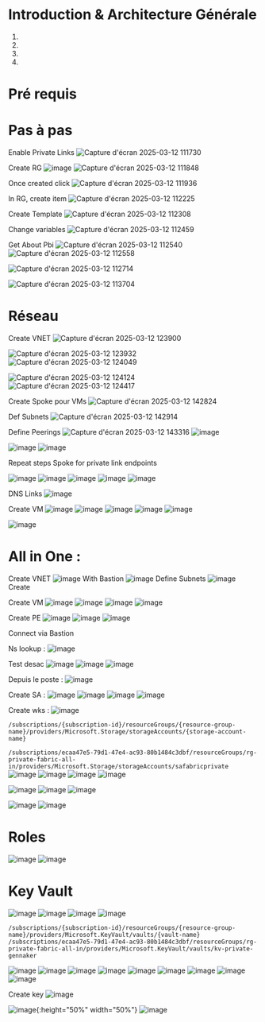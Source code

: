 # Introduction & Architecture Générale

1.
2. 
3.
4.

# Pré requis

# Pas à pas 

Enable Private Links
![Capture d'écran 2025-03-12 111730](https://github.com/user-attachments/assets/4fcba74a-4e9e-4aff-b505-18f8c48cb04f)

Create RG
![image](https://github.com/user-attachments/assets/3a2f0f70-98b0-4bee-889b-f590af92e954)
![Capture d'écran 2025-03-12 111848](https://github.com/user-attachments/assets/ef9ced03-cb39-47ce-9876-d7cadd99b1b5)

Once created click 
![Capture d'écran 2025-03-12 111936](https://github.com/user-attachments/assets/796576ae-db3a-4b57-b5df-62234418f900)


In RG, create item 
![Capture d'écran 2025-03-12 112225](https://github.com/user-attachments/assets/9c076b8e-e2d5-4eb5-b71f-43469ba176d0)

Create Template 
![Capture d'écran 2025-03-12 112308](https://github.com/user-attachments/assets/3dd14a61-365e-4f5b-85d9-c15de5bec98b)

Change variables 
![Capture d'écran 2025-03-12 112459](https://github.com/user-attachments/assets/4d72d13c-183e-436c-8328-205af0a96310)

Get About Pbi 
![Capture d'écran 2025-03-12 112540](https://github.com/user-attachments/assets/eda6e8f3-7528-4452-acbd-5e5cd6cccd8c)
![Capture d'écran 2025-03-12 112558](https://github.com/user-attachments/assets/02293db2-0d6b-4358-afbc-13b49ba1d705)

![Capture d'écran 2025-03-12 112714](https://github.com/user-attachments/assets/550dd9a7-6823-45a1-bb5a-98af24b5096d)

![Capture d'écran 2025-03-12 113704](https://github.com/user-attachments/assets/a4777ba1-5507-4316-b382-6f416a26fb23)

# Réseau
Create VNET 
![Capture d'écran 2025-03-12 123900](https://github.com/user-attachments/assets/ff41ecea-a3f3-4c69-8b9e-cea5fc427ae7)

![Capture d'écran 2025-03-12 123932](https://github.com/user-attachments/assets/7b3e25d9-89bd-4bea-a7ca-04aad91e08f8)
![Capture d'écran 2025-03-12 124049](https://github.com/user-attachments/assets/7eceaaac-b567-4f79-975b-d98d61d020e7)

![Capture d'écran 2025-03-12 124124](https://github.com/user-attachments/assets/25281224-cce8-4799-8b29-697db6e77749)
![Capture d'écran 2025-03-12 124417](https://github.com/user-attachments/assets/1eff4f78-6dd5-4a9c-bd1e-b5197f71f736)


Create Spoke pour VMs
![Capture d'écran 2025-03-12 142824](https://github.com/user-attachments/assets/bed1c7bc-719a-4ed0-a6b9-d2b3b53183b9)

Def Subnets 
![Capture d'écran 2025-03-12 142914](https://github.com/user-attachments/assets/389996f5-b41d-4fea-80da-86c8cac5d0c3)

Define Peerings
![Capture d'écran 2025-03-12 143316](https://github.com/user-attachments/assets/1d9cd631-e602-4a27-ba18-50559cc68a4d)
![image](https://github.com/user-attachments/assets/e5b34aef-d0fc-45de-b02d-abc60c9ce7b6)

![image](https://github.com/user-attachments/assets/66c6897f-7121-456f-a3e2-3f6a73e3247c)
![image](https://github.com/user-attachments/assets/705f13b0-d913-4215-9768-a3832d31a3fc)

Repeat steps Spoke for private link endpoints

![image](https://github.com/user-attachments/assets/acd32b71-d81c-4c6f-a44c-9ebdc6238a8c)
![image](https://github.com/user-attachments/assets/e2cc4ccb-d9a6-4d72-ba70-e5f0265cc41f)
![image](https://github.com/user-attachments/assets/4608f9eb-5622-4a21-b24c-b6baac2fedda)
![image](https://github.com/user-attachments/assets/2641d2bf-00c2-4ee1-8ade-1716dffe2dc2)
![image](https://github.com/user-attachments/assets/4c1c97e2-a4dd-4c9a-be3a-f2e30cb2a674)

DNS Links
![image](https://github.com/user-attachments/assets/acbfcccc-3010-497e-8b4f-aaa551939c04)

Create VM 
![image](https://github.com/user-attachments/assets/8a8c9266-470a-4f25-9642-b81d0d4298c8)
![image](https://github.com/user-attachments/assets/0b119e98-0aed-4b85-9371-d0319e55900d)
![image](https://github.com/user-attachments/assets/797a0098-62cc-4d23-9398-db9e08182c6f)
![image](https://github.com/user-attachments/assets/463a8ea6-29ad-4765-8096-40b801e62846)
![image](https://github.com/user-attachments/assets/0b8793eb-2357-4063-a371-f58a53bb69e2)

![image](https://github.com/user-attachments/assets/588aca89-8702-4d63-9435-9df110468129)


# All in One : 

Create VNET 
![image](https://github.com/user-attachments/assets/2355d410-83c6-4711-9c69-5134efa75b6a)
With Bastion
![image](https://github.com/user-attachments/assets/e7170bdb-dd44-40ed-b6fe-3738a641e106)
Define Subnets
![image](https://github.com/user-attachments/assets/48b68d16-2f6b-4607-908d-bf8c6e09c2f8)
Create

Create VM 
![image](https://github.com/user-attachments/assets/d04620bb-1cce-4764-8185-85198e3439f1)
![image](https://github.com/user-attachments/assets/1a7a8bbe-6c90-47eb-9f5d-00fd91b7a506)
![image](https://github.com/user-attachments/assets/954cd52f-28b7-457e-9005-839e20162fba)
![image](https://github.com/user-attachments/assets/8a30b3af-460f-4ac1-bb69-63d73cf4c345)


Create PE 
![image](https://github.com/user-attachments/assets/9ed19018-0238-40d5-9ce9-e89f62d761fe)
![image](https://github.com/user-attachments/assets/e5b272d2-3118-4fea-9be5-655170cb8edc)
![image](https://github.com/user-attachments/assets/63ee729e-056e-47b3-8043-3bcac9c7780d)

Connect via Bastion 

Ns lookup : 
![image](https://github.com/user-attachments/assets/528c56c5-54a0-43e6-8998-eb5dad5cefb3)

Test desac
![image](https://github.com/user-attachments/assets/8e65693c-b43a-4f8b-9186-d691f3f76f73)
![image](https://github.com/user-attachments/assets/8c3ae0d1-2626-4f4f-be85-97356105645d)
![image](https://github.com/user-attachments/assets/aef0c1ea-e111-4771-b57a-9420f2bac3ec)

Depuis le poste : 
![image](https://github.com/user-attachments/assets/aad07028-6c18-41ad-80cd-cfbe7529ab2a)

Create SA : 
![image](https://github.com/user-attachments/assets/967bc46a-c23c-48f0-a285-430ec8f39bc8)
![image](https://github.com/user-attachments/assets/63a69146-5ef2-434c-aae4-9ae169d8364f)
![image](https://github.com/user-attachments/assets/a13ae6b9-47ee-4cb2-868f-22052cbbecbf)
![image](https://github.com/user-attachments/assets/7abcac83-4384-4aa9-8764-102ba547e8cf)

Create wks :
![image](https://github.com/user-attachments/assets/c24cd867-8b60-432b-a6d6-98e0f1979bf9)

```/subscriptions/{subscription-id}/resourceGroups/{resource-group-name}/providers/Microsoft.Storage/storageAccounts/{storage-account-name}```

```/subscriptions/ecaa47e5-79d1-47e4-ac93-80b1484c3dbf/resourceGroups/rg-private-fabric-all-in/providers/Microsoft.Storage/storageAccounts/safabricprivate```
![image](https://github.com/user-attachments/assets/afdf748a-13a8-4bf9-8567-6e3173109ce4)
![image](https://github.com/user-attachments/assets/4d1f3787-4515-49b0-ab56-367d308bc397)
![image](https://github.com/user-attachments/assets/ced69224-96ba-422a-a683-e99af82ed63a)
![image](https://github.com/user-attachments/assets/68649b63-1378-42cb-93d3-47d51d13604b)

![image](https://github.com/user-attachments/assets/c6557c00-72a7-4118-887b-118fc68f1034)
![image](https://github.com/user-attachments/assets/c1359d7e-b59a-4308-9df3-38780dcb11d9)
![image](https://github.com/user-attachments/assets/b765fe16-f328-4934-9a71-de26299bd597)

![image](https://github.com/user-attachments/assets/3c4b5b94-e748-4231-8996-836927eaec84)
![image](https://github.com/user-attachments/assets/97cca32a-8cb0-40de-bf04-d41621b245db)


# Roles 
![image](https://github.com/user-attachments/assets/2165a8ac-411d-4e5d-bd6c-d58c0023824c)
![image](https://github.com/user-attachments/assets/2aa9286a-03ad-4e19-a647-d8319a586dfb)

# Key Vault
![image](https://github.com/user-attachments/assets/d6136e47-4c03-4fa3-a011-9fadad19517d)
![image](https://github.com/user-attachments/assets/efa8ce05-e461-4602-a57d-62597a8baa72)
![image](https://github.com/user-attachments/assets/ada19118-87ae-45dc-a7db-e6ffac0ce9dc)
![image](https://github.com/user-attachments/assets/893f2e18-2156-4fd3-a90a-b30f7a54a546)

```/subscriptions/{subscription-id}/resourceGroups/{resource-group-name}/providers/Microsoft.KeyVault/vaults/{vault-name}```
```/subscriptions/ecaa47e5-79d1-47e4-ac93-80b1484c3dbf/resourceGroups/rg-private-fabric-all-in/providers/Microsoft.KeyVault/vaults/kv-private-gennaker```

![image](https://github.com/user-attachments/assets/81b4726b-42e7-45cf-b26c-ee9ff2cfe0fd)
![image](https://github.com/user-attachments/assets/0c252fd4-f053-490c-87c2-9a496f807e1f)
![image](https://github.com/user-attachments/assets/cf7cc421-399c-40f3-80b7-398a07f8c848)
![image](https://github.com/user-attachments/assets/166f30b7-879c-413c-b71c-7c869b7da732)
![image](https://github.com/user-attachments/assets/a2682b80-86b0-45fc-8fd6-ee1c3648467f)
![image](https://github.com/user-attachments/assets/44141c0c-f1e7-488b-acb5-26806ee7fb69)
![image](https://github.com/user-attachments/assets/d9fa770d-a26c-4dfb-8305-58a0d60f6777)
![image](https://github.com/user-attachments/assets/30ea44ae-4430-4a93-85dd-c173af572cd2)
![image](https://github.com/user-attachments/assets/04da8163-6f38-4182-bbeb-39e3a3f5ca41)

Create key 
![image](https://github.com/user-attachments/assets/a509871c-1e50-4a61-bd40-50d3f7cd1584)

![image](https://github.com/user-attachments/assets/f3063673-09e1-4511-9a58-78be4d3c1385){:height="50%" width="50%"}
![image](https://github.com/user-attachments/assets/595294b8-4783-41d1-aee8-e4faad48622d)
